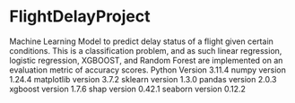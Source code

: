 # FlightDelayProject
Machine Learning Model to predict delay status of a flight given certain conditions. This is a classification problem, and as such linear regression, logistic regression, XGBOOST, and Random Forest are implemented on an evaluation metric of accuracy scores. 
Python Version 3.11.4 
numpy version 1.24.4 
matplotlib version 3.7.2 
sklearn version 1.3.0 
pandas version 2.0.3 
xgboost version 1.7.6 
shap version 0.42.1 
seaborn version 0.12.2

